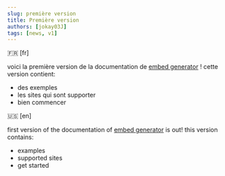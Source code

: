 ```yaml
---
slug: première version
title: Première version
authors: [jokay03J]
tags: [news, v1]
---
```


🇫🇷 [fr]

voici la première version de la documentation de [embed generator](https://npmjs/package/embedgenerator) !
cette version contient:
  - des exemples
  - les sites qui sont supporter
  - bien commencer

🇺🇸 [en]

first version of the documentation of [embed generator](https://npmjs/package/embedgenerator) is out!
this version contains:
  - examples
  - supported sites
  - get started